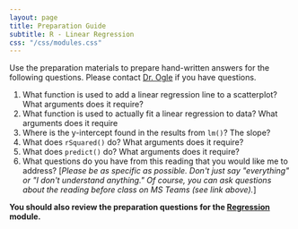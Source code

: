 ```yaml
---
layout: page
title: Preparation Guide
subtitle: R - Linear Regression
css: "/css/modules.css"
---
```


<div class="alert alert-warning">
Use the preparation materials to prepare hand-written answers for the following questions. Please contact <a href="https://teams.microsoft.com/l/channel/19%3ad26a8cc37740458aaf93fe10815c9eb1%40thread.tacv2/Questions%2520-%2520Preparation%2520Guide?groupId=1c605bf3-86b9-4b57-8b0c-1753c67bf54a&tenantId=b70d8bab-80b6-4766-b5da-fcfdabdf71c7" target="_blank">Dr. Ogle</a> if you have questions.
</div>

1. What function is used to add a linear regression line to a scatterplot? What arguments does it require?
1. What function is used to actually fit a linear regression to data? What arguments does it require
1. Where is the y-intercept found in the results from `lm()`? The slope?
1. What does `rSquared()` do? What arguments does it require?
1. What does `predict()` do? What arguments does it require?
1. What questions do you have from this reading that you would like me to address? [*Please be as specific as possible. Don't just say "everything" or "I don't understand anything." Of course, you can ask questions about the reading before class on MS Teams (see link above).*]

**You should also review the preparation questions for the [Regression](LinearRegression) module.**
